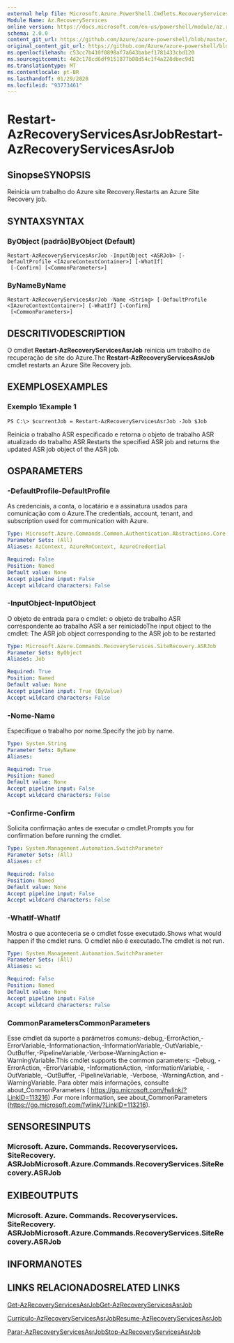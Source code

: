 ```yaml
---
external help file: Microsoft.Azure.PowerShell.Cmdlets.RecoveryServices.SiteRecovery.dll-Help.xml
Module Name: Az.RecoveryServices
online version: https://docs.microsoft.com/en-us/powershell/module/az.recoveryservices/restart-azrecoveryservicesasrjob
schema: 2.0.0
content_git_url: https://github.com/Azure/azure-powershell/blob/master/src/RecoveryServices/RecoveryServices/help/Restart-AzRecoveryServicesAsrJob.md
original_content_git_url: https://github.com/Azure/azure-powershell/blob/master/src/RecoveryServices/RecoveryServices/help/Restart-AzRecoveryServicesAsrJob.md
ms.openlocfilehash: c53cc7b410f0898af7a643babef1781433cbd120
ms.sourcegitcommit: 4d2c178cd6df9151877b08d54c1f4a228dbec9d1
ms.translationtype: MT
ms.contentlocale: pt-BR
ms.lasthandoff: 01/29/2020
ms.locfileid: "93773461"
---
```

# <span data-ttu-id="e16d9-101">Restart-AzRecoveryServicesAsrJob</span><span class="sxs-lookup"><span data-stu-id="e16d9-101">Restart-AzRecoveryServicesAsrJob</span></span>

## <span data-ttu-id="e16d9-102">Sinopse</span><span class="sxs-lookup"><span data-stu-id="e16d9-102">SYNOPSIS</span></span>
<span data-ttu-id="e16d9-103">Reinicia um trabalho do Azure site Recovery.</span><span class="sxs-lookup"><span data-stu-id="e16d9-103">Restarts an Azure Site Recovery job.</span></span>

## <span data-ttu-id="e16d9-104">SYNTAX</span><span class="sxs-lookup"><span data-stu-id="e16d9-104">SYNTAX</span></span>

### <span data-ttu-id="e16d9-105">ByObject (padrão)</span><span class="sxs-lookup"><span data-stu-id="e16d9-105">ByObject (Default)</span></span>
```
Restart-AzRecoveryServicesAsrJob -InputObject <ASRJob> [-DefaultProfile <IAzureContextContainer>] [-WhatIf]
 [-Confirm] [<CommonParameters>]
```

### <span data-ttu-id="e16d9-106">ByName</span><span class="sxs-lookup"><span data-stu-id="e16d9-106">ByName</span></span>
```
Restart-AzRecoveryServicesAsrJob -Name <String> [-DefaultProfile <IAzureContextContainer>] [-WhatIf] [-Confirm]
 [<CommonParameters>]
```

## <span data-ttu-id="e16d9-107">DESCRITIVO</span><span class="sxs-lookup"><span data-stu-id="e16d9-107">DESCRIPTION</span></span>
<span data-ttu-id="e16d9-108">O cmdlet **Restart-AzRecoveryServicesAsrJob** reinicia um trabalho de recuperação de site do Azure.</span><span class="sxs-lookup"><span data-stu-id="e16d9-108">The **Restart-AzRecoveryServicesAsrJob** cmdlet restarts an Azure Site Recovery job.</span></span>

## <span data-ttu-id="e16d9-109">EXEMPLOS</span><span class="sxs-lookup"><span data-stu-id="e16d9-109">EXAMPLES</span></span>

### <span data-ttu-id="e16d9-110">Exemplo 1</span><span class="sxs-lookup"><span data-stu-id="e16d9-110">Example 1</span></span>
```
PS C:\> $currentJob = Restart-AzRecoveryServicesAsrJob -Job $Job
```

<span data-ttu-id="e16d9-111">Reinicia o trabalho ASR especificado e retorna o objeto de trabalho ASR atualizado do trabalho ASR.</span><span class="sxs-lookup"><span data-stu-id="e16d9-111">Restarts the specified ASR job and returns the updated ASR job object of the ASR job.</span></span>

## <span data-ttu-id="e16d9-112">OS</span><span class="sxs-lookup"><span data-stu-id="e16d9-112">PARAMETERS</span></span>

### <span data-ttu-id="e16d9-113">-DefaultProfile</span><span class="sxs-lookup"><span data-stu-id="e16d9-113">-DefaultProfile</span></span>
<span data-ttu-id="e16d9-114">As credenciais, a conta, o locatário e a assinatura usados para comunicação com o Azure.</span><span class="sxs-lookup"><span data-stu-id="e16d9-114">The credentials, account, tenant, and subscription used for communication with Azure.</span></span>


```yaml
Type: Microsoft.Azure.Commands.Common.Authentication.Abstractions.Core.IAzureContextContainer
Parameter Sets: (All)
Aliases: AzContext, AzureRmContext, AzureCredential

Required: False
Position: Named
Default value: None
Accept pipeline input: False
Accept wildcard characters: False
```

### <span data-ttu-id="e16d9-115">-InputObject</span><span class="sxs-lookup"><span data-stu-id="e16d9-115">-InputObject</span></span>
<span data-ttu-id="e16d9-116">O objeto de entrada para o cmdlet: o objeto de trabalho ASR correspondente ao trabalho ASR a ser reiniciado</span><span class="sxs-lookup"><span data-stu-id="e16d9-116">The input object to the cmdlet: The ASR job object corresponding to the ASR job to be restarted</span></span>


```yaml
Type: Microsoft.Azure.Commands.RecoveryServices.SiteRecovery.ASRJob
Parameter Sets: ByObject
Aliases: Job

Required: True
Position: Named
Default value: None
Accept pipeline input: True (ByValue)
Accept wildcard characters: False
```

### <span data-ttu-id="e16d9-117">-Nome</span><span class="sxs-lookup"><span data-stu-id="e16d9-117">-Name</span></span>
<span data-ttu-id="e16d9-118">Especifique o trabalho por nome.</span><span class="sxs-lookup"><span data-stu-id="e16d9-118">Specify the job by name.</span></span>

```yaml
Type: System.String
Parameter Sets: ByName
Aliases:

Required: True
Position: Named
Default value: None
Accept pipeline input: False
Accept wildcard characters: False
```

### <span data-ttu-id="e16d9-119">-Confirme</span><span class="sxs-lookup"><span data-stu-id="e16d9-119">-Confirm</span></span>
<span data-ttu-id="e16d9-120">Solicita confirmação antes de executar o cmdlet.</span><span class="sxs-lookup"><span data-stu-id="e16d9-120">Prompts you for confirmation before running the cmdlet.</span></span>

```yaml
Type: System.Management.Automation.SwitchParameter
Parameter Sets: (All)
Aliases: cf

Required: False
Position: Named
Default value: None
Accept pipeline input: False
Accept wildcard characters: False
```

### <span data-ttu-id="e16d9-121">-WhatIf</span><span class="sxs-lookup"><span data-stu-id="e16d9-121">-WhatIf</span></span>
<span data-ttu-id="e16d9-122">Mostra o que aconteceria se o cmdlet fosse executado.</span><span class="sxs-lookup"><span data-stu-id="e16d9-122">Shows what would happen if the cmdlet runs.</span></span> <span data-ttu-id="e16d9-123">O cmdlet não é executado.</span><span class="sxs-lookup"><span data-stu-id="e16d9-123">The cmdlet is not run.</span></span>

```yaml
Type: System.Management.Automation.SwitchParameter
Parameter Sets: (All)
Aliases: wi

Required: False
Position: Named
Default value: None
Accept pipeline input: False
Accept wildcard characters: False
```

### <span data-ttu-id="e16d9-124">CommonParameters</span><span class="sxs-lookup"><span data-stu-id="e16d9-124">CommonParameters</span></span>
<span data-ttu-id="e16d9-125">Esse cmdlet dá suporte a parâmetros comuns:-debug,-ErrorAction,-ErrorVariable,-Informationaction,-InformationVariable,-OutVariable,-OutBuffer,-PipelineVariable,-Verbose-WarningAction e-WarningVariable.</span><span class="sxs-lookup"><span data-stu-id="e16d9-125">This cmdlet supports the common parameters: -Debug, -ErrorAction, -ErrorVariable, -InformationAction, -InformationVariable, -OutVariable, -OutBuffer, -PipelineVariable, -Verbose, -WarningAction, and -WarningVariable.</span></span> <span data-ttu-id="e16d9-126">Para obter mais informações, consulte about_CommonParameters ( https://go.microsoft.com/fwlink/?LinkID=113216) .</span><span class="sxs-lookup"><span data-stu-id="e16d9-126">For more information, see about_CommonParameters (https://go.microsoft.com/fwlink/?LinkID=113216).</span></span>

## <span data-ttu-id="e16d9-127">SENSORES</span><span class="sxs-lookup"><span data-stu-id="e16d9-127">INPUTS</span></span>

### <span data-ttu-id="e16d9-128">Microsoft. Azure. Commands. Recoveryservices. SiteRecovery. ASRJob</span><span class="sxs-lookup"><span data-stu-id="e16d9-128">Microsoft.Azure.Commands.RecoveryServices.SiteRecovery.ASRJob</span></span>

## <span data-ttu-id="e16d9-129">EXIBE</span><span class="sxs-lookup"><span data-stu-id="e16d9-129">OUTPUTS</span></span>

### <span data-ttu-id="e16d9-130">Microsoft. Azure. Commands. Recoveryservices. SiteRecovery. ASRJob</span><span class="sxs-lookup"><span data-stu-id="e16d9-130">Microsoft.Azure.Commands.RecoveryServices.SiteRecovery.ASRJob</span></span>

## <span data-ttu-id="e16d9-131">INFORMA</span><span class="sxs-lookup"><span data-stu-id="e16d9-131">NOTES</span></span>

## <span data-ttu-id="e16d9-132">LINKS RELACIONADOS</span><span class="sxs-lookup"><span data-stu-id="e16d9-132">RELATED LINKS</span></span>

[<span data-ttu-id="e16d9-133">Get-AzRecoveryServicesAsrJob</span><span class="sxs-lookup"><span data-stu-id="e16d9-133">Get-AzRecoveryServicesAsrJob</span></span>](./Get-AzRecoveryServicesAsrJob.md)

[<span data-ttu-id="e16d9-134">Currículo-AzRecoveryServicesAsrJob</span><span class="sxs-lookup"><span data-stu-id="e16d9-134">Resume-AzRecoveryServicesAsrJob</span></span>](./Resume-AzRecoveryServicesAsrJob.md)

[<span data-ttu-id="e16d9-135">Parar-AzRecoveryServicesAsrJob</span><span class="sxs-lookup"><span data-stu-id="e16d9-135">Stop-AzRecoveryServicesAsrJob</span></span>](./Stop-AzRecoveryServicesAsrJob.md)
